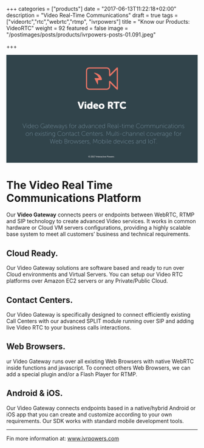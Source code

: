 +++
categories = ["products"]
date = "2017-06-13T11:22:18+02:00"
description = "Video Real-Time Communications"
draft = true
tags = ["videortc","rtc","webrtc","rtmp", "ivrpowers"]
title = "Know our Products: VideoRTC"
weight = 92
featured = false
image = "/postimages/posts/products/ivrpowers-posts-01.091.jpeg"

+++

![VideoRTC logo](/postimages/posts/products/ivrpowers-posts-01.009.jpeg)

# The Video Real Time Communications Platform

Our **Video Gateway** connects peers or endpoints between WebRTC, RTMP and SIP technology to create advanced Video services. It works in common hardware or Cloud VM servers configurations, providing a highly scalable base system to meet all customers’ business and technical requirements.

## Cloud Ready. 
Our Video Gateway solutions are software based and ready to run over Cloud environments and Virtual Servers. You can setup our Video RTC platforms over Amazon EC2 servers or any Private/Public Cloud.

## Contact Centers.
Our Video Gateway is specifically designed to connect efficiently existing Call Centers with our advanced SPLIT module running over SIP and adding live Video RTC to your business calls interactions.

## Web Browsers.
ur Video Gateway runs over all existing Web Browsers with native WebRTC inside functions and javascript. To connect others Web Browsers, we can add a special plugin and/or a Flash Player for RTMP.

## Android & iOS.
Our Video Gateway connects endpoints based in a native/hybrid Android or iOS app that you can create and customize according to your own requirements. Our SDK works with standard mobile development tools.

---
Fin more information at: [www.ivrpowers.com ](http://www.ivrpowers.com/)

